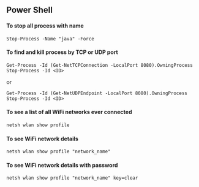 ## Power Shell

#### To stop all process with name
```
Stop-Process -Name "java" -Force
```

#### To find and kill process by TCP or UDP port
```
Get-Process -Id (Get-NetTCPConnection -LocalPort 8080).OwningProcess
Stop-Process -Id <ID>
```
or 
```
Get-Process -Id (Get-NetUDPEndpoint -LocalPort 8080).OwningProcess
Stop-Process -Id <ID>
```

#### To see a list of all WiFi networks ever connected
```
netsh wlan show profile
```

#### To see WiFi network details
```
netsh wlan show profile "network_name"
```

#### To see WiFi network details with password
```
netsh wlan show profile "network_name" key=clear
```
